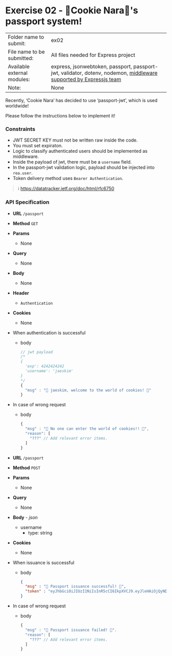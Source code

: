 # Exercise 02 - 🍪Cookie Nara🍪's passport system!

|                      |                                         |
| :--------------------| --------------------------------------- |
| Folder name to submit: | ex02 |
| File name to be submitted: | All files needed for Express project |
| Available external modules: | express, jsonwebtoken, passport, passport-jwt, validator, dotenv, nodemon, [middleware supported by Expressjs team](http://expressjs.com/en/resources/middleware.html) |
| Note: | None |

Recently, ‘Cookie Nara’ has decided to use ‘passport-jwt’, which is used worldwide!

Please follow the instructions below to implement it!

### Constraints

- JWT SECRET KEY must not be written raw inside the code.
- You must set expiraton.
- Logic to classify authenticated users should be implemented as middleware.
- Inside the payload of jwt, there must be a `username` field.
- In the passport-jwt validation logic, payload should be injected into `rea.user`.
- Token delivery method uses `Bearer Authentication`.

> ℹ️
> https://datatracker.ietf.org/doc/html/rfc6750

### API Specification

- **URL**
  `/passport`
- **Method**
  `GET`
- **Params**
  - None
- **Query**
  - None
- **Body**
  - None
- **Header**
  - `Authentication`
- **Cookies**
  - None
- When authentication is successful
  - body
    ```js
    // jwt payload
    /*
    {
      'exp': 4242424242
      'username': 'jaeskim'
    }
    */
    {
      "msg" : "🍪 jaeskim, welcome to the world of cookies! 🍪"
    }
    ```
- In case of wrong request
  - body
    ```js
    {
      "msg" : "🍪 No one can enter the world of cookies!! 🍪",
      "reason": [
        "???" // Add relevant error items.
      ]
    }
    ```

- **URL**
  `/passport`
- **Method**
  `POST`
- **Params**
  - None
- **Query**
  - None
- **Body** - *json*
  - username
    - type: string
- **Cookies**
  - None
- When issuance is successful
  - body
    ```json
    {
      "msg" : "🍪 Passport issuance successful! 🍪",
      "token" : "eyJhbGciOiJIUzI1NiIsInR5cCI6IkpXVCJ9.eyJleHAiOjQyNDI0MjQyNDIsInVzZXJuYW1lIjoiamFlc2tpbSJ9.BMexiK1IQG8CQ8ckiI3kB3JsXArhZnAEZI0NFFYnCs4"
    }
    ```
- In case of wrong request
  - body
    ```js
    {
      "msg" : "🍪 Passport issuance failed! 🍪".
      "reason": [
        "???" // Add relevant error items.
      ]
    }
    ```
